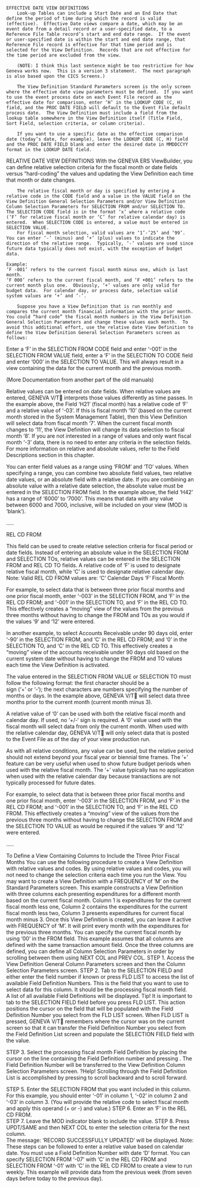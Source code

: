     EFFECTIVE DATE VIEW DEFINITIONS
        Look-up Tables can include a Start Date and an End Date that define the period of time during which the record is valid (effective).  Effective Date views compare a date, which may be an event date from a detail record or a user-specified date, to a Reference File Table record’s start and end date range.  If the event or user-specified date is within the start and end date range, that Reference File record is effective for that time period and is selected for the View Definition.  Records that are not effective for the time period are excluded from the view. 
        
        (NOTE: I think this last sentence might be too restrictive for how Geneva works now.  This is a version 3 statement.  The next paragraph is also based upon the CICS Screens.)
        
        The View Definition Standard Parameters screen is the only screen where the effective date view parameters must be defined.  If you want to use the event process date on each Event File record as the effective date for comparison, enter ‘H’ in the LOOKUP CODE (C, H) field, and the PROC DATE FIELD will default to the Event File default process date.  The View Definition must include a field from the lookup table somewhere in the View Definition itself (Title Field, Sort Field, selection criteria, or column criteria).
        
        If you want to use a specific date as the effective comparison date (today’s date, for example), leave the LOOKUP CODE (C, H) field and the PROC DATE FIELD blank and enter the desired date in MMDDCCYY format in the LOOKUP DATE field.  
   
   RELATIVE DATE VIEW DEFINITIONS
        With the GENEVA ERS ViewBuilder, you can define relative selection criteria for the fiscal month or date fields versus “hard-coding” the values and updating the View Definition each time that month or date changes.  
        
        The relative fiscal month or day is specified by entering a relative code in the CODE field and a value in the VALUE field on the View Definition General Selection Parameters and/or View Definition Column Selection Parameters for SELECTION FROM and/or SELECTION TO.  The SELECTION CODE field is in the format ‘x’ where a relative code (‘F’ for relative fiscal month or ‘C’ for relative calendar day) is entered.  When SELECTION CODE is entered, a value must be entered in SELECTION VALUE.  
        For fiscal month selection, valid values are ‘1’-’25’ and ‘99’.  You can enter ‘-’ (minus) and ‘+’ (plus) values to indicate the direction of the relative range.  Typically, ‘-’ values are used since future data typically does not exist, with the exception of budget data.
    
    Example:
    ‘F -001’ refers to the current fiscal month minus one, which is last month.  
    ‘F 000’ refers to the current fiscal month, and ‘F +001’ refers to the current month plus one.  Obviously, ‘+’ values are only valid for budget data.  For calendar day, or process date, selection valid system values are ‘+’ and ‘-’.

        Suppose you have a View Definition that is run monthly and compares the current month financial information with the prior month.  You could “hard code” the fiscal month numbers in the View Definition General Selection Parameters and change these values each month.  To avoid this additional effort, use the relative date View Definition to define the View Definition General Selection Parameters screen as follows:
Enter a ‘F’ in the SELECTION FROM CODE field and enter ‘-001’ in the SELECTION FROM VALUE field, enter a ‘F’ in the SELECTION TO CODE field and enter ‘000’ in the SELECTION TO VALUE.  This will always result in a view containing the data for the current month and the previous month.

(More Documentation from another part of the old manuals)

Relative values can be entered on date fields.  When relative values are entered, GENEVA V/T interprets those values differently as time passes.  In the example above, the Field ‘H21’ (fiscal month) has a relative code of ‘F’ and a relative value of ‘-03’.  If this is fiscal month ‘10’ (based on the current month stored in the System Management Table), then this View Definition will select data from fiscal month ‘7’.  When the current fiscal month changes to ‘11’, the View Definition will change its data selection to fiscal month ‘8’.  If you are not interested in a range of values and only want fiscal month ‘-3’ data, there is no need to enter any criteria in the selection fields.  For more information on relative and absolute values, refer to the Field Descriptions section in this chapter.

You can enter field values as a range using ‘FROM’ and ‘TO’ values.  When specifying a range, you can combine two absolute field values, two relative date values, or an absolute field with a relative date.  If you are combining an absolute value with a relative date selection, the absolute value must be entered in the SELECTION FROM field.  In the example above, the field ‘H42’ has a range of ‘6000’ to ‘7000’.  This means that data with any value between 6000 and 7000, inclusive, will be included on your view (MOD is ‘blank’).  

.....

REL CD FROM

This field can be used to create relative selection criteria for fiscal period or date fields.  Instead of entering an absolute value in the SELECTION FROM and SELECTION TOs, relative values can be entered in the SELECTION FROM and REL CD TO fields.  A relative code of ‘F’ is used to designate relative fiscal month, while ‘C’ is used to designate relative calendar day.  
    Note:  Valid REL CD FROM values are:
    ‘C’	Calendar Days
    ‘F’	Fiscal Month

For example, to select data that is between three prior fiscal months and one prior fiscal month, enter ‘-003’ in the SELECTION FROM, and ‘F’ in the REL CD FROM; and ‘-001’ in the SELECTION TO, and ‘F’ in the REL CD TO.  This effectively creates a “moving” view of the values from the previous three months without having to change the FROM and TOs as you would if the values ‘9’ and ‘12’ were entered.

In another example, to select Accounts Receivable under 90 days old, enter ‘-90’ in the SELECTION FROM, and ‘C’ in the REL CD FROM; and ‘0’ in the SELECTION TO, and ‘C’ in the REL CD TO.  This effectively creates a “moving” view of the accounts receivable under 90 days old based on the current system date without having to change the FROM and TO values each time the View Definition is activated.  

The value entered in the SELECTION FROM VALUE or SELECTION TO must follow the following format:  the first character should be a  
sign (‘+’ or ‘-‘); the next characters are numbers specifying the number of months or days.  In the example above, GENEVA V/T will select data three months prior to the current month (current month minus 3).

A relative value of ‘0’ can be used with both the relative fiscal month and calendar day.  If used, no ‘+/-‘ sign is required.  A ‘0’ value used with the fiscal month will select data from only the current month.  When used with the relative calendar day, GENEVA V/T will only select data that is posted to the Event File as of the day of your view production run.

As with all relative conditions, any value can be used, but the relative period should not extend beyond your fiscal year or biennial time frames.  The ‘+’ feature can be very useful when used to show future budget periods when used with the relative fiscal month.  The ‘+’ value typically has no application when used with the relative calendar day because transactions are not typically processed for future dates.

For example, to select data that is between three prior fiscal months and one prior fiscal month, enter ‘-003’ in the SELECTION FROM, and ‘F’ in the REL CD FROM; and ‘-001’ in the SELECTION TO, and ‘F’ in the REL CD FROM.  This effectively creates a “moving” view of the values from the previous three months without having to change the SELECTION FROM and the SELECTION TO VALUE as would be required if the values ‘9’ and ‘12’ were entered.

.....

To Define a View Containing Columns to Include the Three Prior Fiscal Months
You can use the following procedure to create a View Definition with relative values and codes.  By using relative values and codes, you will not need to change the selection criteria each time you run the View.  You may want to create a View Definition with a FREQUENCY of ‘M’ on the Standard Parameters screen.  This example constructs a View Definition with three columns each presenting expenditures for a different month based on the current fiscal month.  Column 1 is expenditures for the current fiscal month less one, Column 2 contains the expenditures for the current fiscal month less two, Column 3 presents expenditures for current fiscal month minus 3.  Once this View Definition is created, you can leave it active with FREQUENCY of ‘M’.  It will print every month with the expenditures for the previous three months.  You can specify the current fiscal month by using ‘00’ in the FROM field.  This example assumes that all columns are defined with the same transaction amount field.  Once the three columns are defined, you can define all Column Selection Parameters in order by scrolling between them using <PF20> NEXT COL and <PF19> PREV COL.
STEP 1.	Access the View Definition General Column Parameters screen and then the Column Selection Parameters screen.
STEP 2.	Tab to the SELECTION FIELD and either enter the field number if known or press FLD LIST to access the list of available Field Definition Numbers.  This is the field that you want to use to select data for this column.  It should be the processing fiscal month field.  
A list of all available Field Definitions will be displayed.
    Tip!  It is important to tab to the SELECTION FIELD field before you press FLD LIST.  This action positions the cursor on the field that will be populated with the Field Definition Number you select from the FLD LIST screen.  When FLD LIST is pressed, GENEVA V/T  remembers where the cursor was on the current screen so that it can transfer the Field Definition Number you select from the Field Definition List screen and populate the SELECTION FIELD field with the value.

STEP 3.	Select the processing fiscal month Field Definition by placing the cursor on the line containing the Field Definition number and pressing <ENTER>.
The Field Definition Number will be transferred to the View Definition Column Selection Parameters screen.
?Help!  Scrolling through the Field Definition List is accomplished by pressing <PF7> to scroll backward and <PF8> to scroll forward.

 
STEP 5.	Enter the SELECTION FROM that you want included in this column.  For this example, you should enter ‘-01’ in column 1, ‘-02’ in column 2 and ‘-03’ in column 3.  (You will provide the relative code to select fiscal month and apply this operand (+ or -) and value.)
STEP 6.	Enter an ‘F’ in the REL CD FROM.  
STEP 7.	Leave the MOD indicator blank to include the value.
STEP 8.	Press UPDT/SAME and then NEXT COL to enter the selection criteria for the next column.  
The message:  ‘RECORD SUCCESSFULLY UPDATED’ will be displayed.
    Note:  These steps can be followed to enter a relative value based on calendar date.  You must use a Field Definition Number with date ‘D’ format.  You can specify SELECTION FROM ‘-07’ with ‘C’ in the REL CD FROM and SELECTION FROM ‘-01’ with ‘C’ in the REL CD FROM to create a view to run weekly.  This example will provide data from the previous week (from seven days before today to the previous day).


